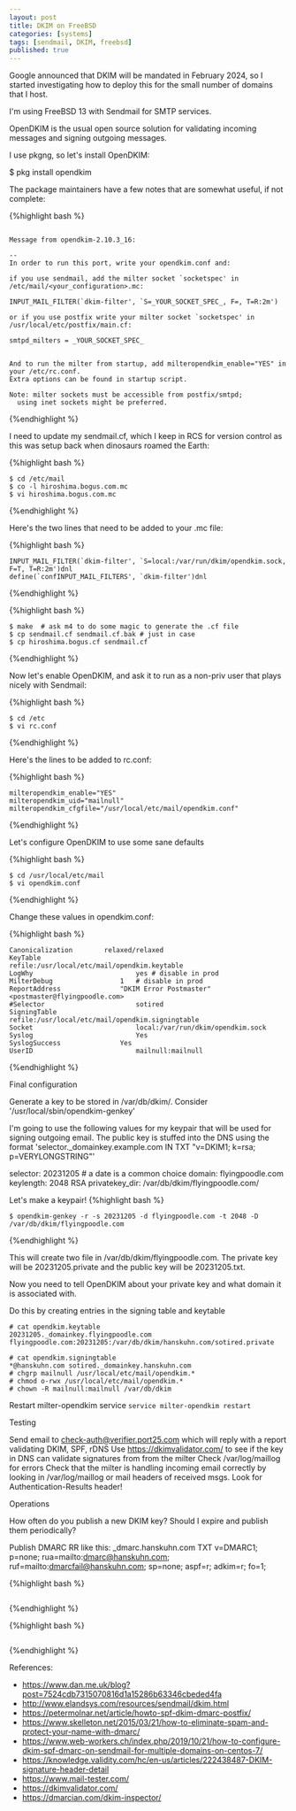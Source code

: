 ```yaml
---
layout: post
title: DKIM on FreeBSD
categories: [systems]
tags: [sendmail, DKIM, freebsd]
published: true
---
```


Google announced that DKIM will be mandated in February 2024, so I started
investigating how to deploy this for the small number of domains that I host.

I'm using FreeBSD 13 with Sendmail for SMTP services.

OpenDKIM is the usual open source solution for validating incoming messages
and signing outgoing messages.

I use pkgng, so let's install OpenDKIM:

$ pkg install opendkim

The package maintainers have a few notes that are somewhat useful, if
not complete:

{%highlight bash %}
~~~~~~~~~~~~~~~~~~~~~~~~~~~~~~~~~~~

Message from opendkim-2.10.3_16:

--
In order to run this port, write your opendkim.conf and:

if you use sendmail, add the milter socket `socketspec' in
/etc/mail/<your_configuration>.mc:

INPUT_MAIL_FILTER(`dkim-filter', `S=_YOUR_SOCKET_SPEC_, F=, T=R:2m')

or if you use postfix write your milter socket `socketspec' in
/usr/local/etc/postfix/main.cf:

smtpd_milters = _YOUR_SOCKET_SPEC_


And to run the milter from startup, add milteropendkim_enable="YES" in
your /etc/rc.conf.
Extra options can be found in startup script.

Note: milter sockets must be accessible from postfix/smtpd;
  using inet sockets might be preferred.

~~~~~~~~~~~~~~~~~~~~~~~~~~~~~~~~~~~
{%endhighlight %}

I need to update my sendmail.cf, which I keep in RCS for version control
as this was setup back when dinosaurs roamed the Earth:


{%highlight bash %}
~~~~~~~~~~~~~~~~~~~~~~~~~~~~~~~~~~~
$ cd /etc/mail
$ co -l hiroshima.bogus.com.mc
$ vi hiroshima.bogus.com.mc
~~~~~~~~~~~~~~~~~~~~~~~~~~~~~~~~~~~
{%endhighlight %}

Here's the two lines that need to be added to your .mc file:

{%highlight bash %}
~~~~~~~~~~~~~~~~~~~~~~~~~~~~~~~~~~~
INPUT_MAIL_FILTER(`dkim-filter', `S=local:/var/run/dkim/opendkim.sock, F=T, T=R:2m')dnl
define(`confINPUT_MAIL_FILTERS', `dkim-filter')dnl
~~~~~~~~~~~~~~~~~~~~~~~~~~~~~~~~~~~
{%endhighlight %}

{%highlight bash %}
~~~~~~~~~~~~~~~~~~~~~~~~~~~~~~~~~~~
$ make  # ask m4 to do some magic to generate the .cf file
$ cp sendmail.cf sendmail.cf.bak # just in case
$ cp hiroshima.bogus.cf sendmail.cf
~~~~~~~~~~~~~~~~~~~~~~~~~~~~~~~~~~~
{%endhighlight %}

Now let's enable OpenDKIM, and ask it to run as a non-priv user that plays
nicely with Sendmail:

{%highlight bash %}
~~~~~~~~~~~~~~~~~~~~~~~~~~~~~~~~~~~
$ cd /etc
$ vi rc.conf
~~~~~~~~~~~~~~~~~~~~~~~~~~~~~~~~~~~
{%endhighlight %}

Here's the lines to be added to rc.conf:

{%highlight bash %}
~~~~~~~~~~~~~~~~~~~~~~~~~~~~~~~~~~~
milteropendkim_enable="YES"
milteropendkim_uid="mailnull"
milteropendkim_cfgfile="/usr/local/etc/mail/opendkim.conf"
~~~~~~~~~~~~~~~~~~~~~~~~~~~~~~~~~~~
{%endhighlight %}

Let's configure OpenDKIM to use some sane defaults

{%highlight bash %}
~~~~~~~~~~~~~~~~~~~~~~~~~~~~~~~~~~~
$ cd /usr/local/etc/mail
$ vi opendkim.conf
~~~~~~~~~~~~~~~~~~~~~~~~~~~~~~~~~~~
{%endhighlight %}

Change these values in opendkim.conf:

{%highlight bash %}
~~~~~~~~~~~~~~~~~~~~~~~~~~~~~~~~~~~
Canonicalization		relaxed/relaxed
KeyTable						refile:/usr/local/etc/mail/opendkim.keytable
LogWhy							yes # disable in prod
MilterDebug					1   # disable in prod
ReportAddress				"DKIM Error Postmaster" <postmaster@flyingpoodle.com>
#Selector						sotired
SigningTable				refile:/usr/local/etc/mail/opendkim.signingtable
Socket							local:/var/run/dkim/opendkim.sock
Syslog							Yes
SyslogSuccess				Yes
UserID							mailnull:mailnull
~~~~~~~~~~~~~~~~~~~~~~~~~~~~~~~~~~~
{%endhighlight %}

Final configuration

  Generate a key to be stored in /var/db/dkim/. Consider '/usr/local/sbin/opendkim-genkey'

I'm going to use the following values for my keypair that will be used for signing outgoing
email. The public key is stuffed into the DNS using the format 'selector._domainkey.example.com IN TXT "v=DKIM1; k=rsa; p=VERYLONGSTRING"'

selector: 20231205 # a date is a common choice
domain: flyingpoodle.com
keylength: 2048 RSA 
privatekey_dir: /var/db/dkim/flyingpoodle.com/

Let's make a keypair!
{%highlight bash %}
~~~~~~~~~~~~~~~~~~~~~~~~~~~~~~~~~~~
$ opendkim-genkey -r -s 20231205 -d flyingpoodle.com -t 2048 -D /var/db/dkim/flyingpoodle.com
~~~~~~~~~~~~~~~~~~~~~~~~~~~~~~~~~~~
{%endhighlight %}

This will create two file  in /var/db/dkim/flyingpoodle.com. The private key will be 20231205.private
and the public key will be 20231205.txt.

Now you need to tell OpenDKIM about your private key and what domain it is associated with.

Do this by creating entries in the signing table and keytable

    # cat opendkim.keytable
    20231205._domainkey.flyingpoodle.com flyingpoodle.com:20231205:/var/db/dkim/hanskuhn.com/sotired.private

    # cat opendkim.signingtable
    *@hanskuhn.com sotired._domainkey.hanskuhn.com
    # chgrp mailnull /usr/local/etc/mail/opendkim.*
    # chmod o-rwx /usr/local/etc/mail/opendkim.*
    # chown -R mailnull:mailnull /var/db/dkim

  Restart milter-opendkim service `service milter-opendkim restart`

Testing

  Send email to check-auth@verifier.port25.com which will reply with a report validating DKIM, SPF, rDNS
  Use https://dkimvalidator.com/ to see if the key in DNS can validate signatures from from the milter
  Check /var/log/maillog for errors
  Check that the milter is handling incoming email correctly by looking in /var/log/maillog or mail headers of received msgs. Look for Authentication-Results header!

Operations

  How often do you publish a new DKIM key? Should I expire and publish them periodically?
 
  Publish DMARC RR like this: _dmarc.hanskuhn.com TXT v=DMARC1; p=none; rua=mailto:dmarc@hanskuhn.com; ruf=mailto:dmarcfail@hanskuhn.com; sp=none; aspf=r; adkim=r; fo=1;


{%highlight bash %}
~~~~~~~~~~~~~~~~~~~~~~~~~~~~~~~~~~~
~~~~~~~~~~~~~~~~~~~~~~~~~~~~~~~~~~~
{%endhighlight %}

{%highlight bash %}
~~~~~~~~~~~~~~~~~~~~~~~~~~~~~~~~~~~
~~~~~~~~~~~~~~~~~~~~~~~~~~~~~~~~~~~
{%endhighlight %}

References:

 - https://www.dan.me.uk/blog?post=7524cdb7315070816d1a15286b63346cbeded4fa
 - http://www.elandsys.com/resources/sendmail/dkim.html
 - https://petermolnar.net/article/howto-spf-dkim-dmarc-postfix/
 - https://www.skelleton.net/2015/03/21/how-to-eliminate-spam-and-protect-your-name-with-dmarc/
 - https://www.web-workers.ch/index.php/2019/10/21/how-to-configure-dkim-spf-dmarc-on-sendmail-for-multiple-domains-on-centos-7/
 - https://knowledge.validity.com/hc/en-us/articles/222438487-DKIM-signature-header-detail
 - https://www.mail-tester.com/
 - https://dkimvalidator.com/
 - https://dmarcian.com/dkim-inspector/
 
